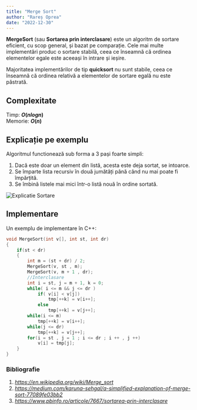 ```yaml
---
title: "Merge Sort"
author: "Rareș Oprea"
date: "2022-12-30"
---
```


**MergeSort** (sau **Sortarea prin interclasare**) este un algoritm de sortare eficient, cu scop general, și bazat pe comparație. Cele mai multe implementări produc o sortare stabilă, ceea ce înseamnă că ordinea elementelor egale este aceeași în intrare și ieșire.

Majoritatea implementărilor de tip **quicksort** nu sunt stabile, ceea ce înseamnă că ordinea relativă a elementelor de sortare egală nu este păstrată.

## Complexitate

Timp: **$O({n log n})$**  
Memorie: **$O(n)$**

## Explicație pe exemplu

Algoritmul functionează sub forma a 3 pași foarte simpli:

1. Dacă este doar un element din listă, acesta este deja sortat, se intoarce.
2. Se împarte lista recursiv în două jumătăți până când nu mai poate fi împărțită.
3. Se îmbină listele mai mici într-o listă nouă în ordine sortată.

![Explicatie Sortare](https://upload.wikimedia.org/wikipedia/commons/c/cc/Merge-sort-example-300px.gif)

## Implementare

Un exemplu de implementare în C++:

```cpp
void MergeSort(int v[], int st, int dr)
{
	if(st < dr)
	{
		int m = (st + dr) / 2;
		MergeSort(v, st , m);
		MergeSort(v, m + 1 , dr);
		//Interclasare
		int i = st, j = m + 1, k = 0;
		while( i <= m && j <= dr )
			if( v[i] < v[j])
				tmp[++k] = v[i++];
			else
				tmp[++k] = v[j++];
		while(i <= m)
			tmp[++k] = v[i++];
		while(j <= dr)
			tmp[++k] = v[j++];
		for(i = st , j = 1 ; i <= dr ; i ++ , j ++)
			v[i] = tmp[j];
	}
}
```

### Bibliografie

1. _<https://en.wikipedia.org/wiki/Merge_sort>_
2. _<https://medium.com/karuna-sehgal/a-simplified-explanation-of-merge-sort-77089fe03bb2>_
3. _<https://www.pbinfo.ro/articole/7667/sortarea-prin-interclasare>_
